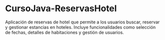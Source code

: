 # CursoJava-ReservasHotel
Aplicación de reservas de hotel que permite a los usuarios buscar, reservar y gestionar estancias en hoteles. Incluye funcionalidades como selección de fechas, detalles de habitaciones y gestión de usuarios.

